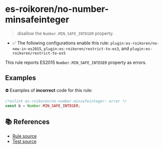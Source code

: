 # es-roikoren/no-number-minsafeinteger
> disallow the `Number.MIN_SAFE_INTEGER` property.

- ✅ The following configurations enable this rule: `plugin:es-roikoren/no-new-in-es2015`, `plugin:es-roikoren/restrict-to-es3`, and `plugin:es-roikoren/restrict-to-es5`

This rule reports ES2015 `Number.MIN_SAFE_INTEGER` property as errors.

## Examples

⛔ Examples of **incorrect** code for this rule:

```js
/*eslint es-roikoren/no-number-minsafeinteger: error */
const b = Number.MIN_SAFE_INTEGER;
```

## 📚 References

- [Rule source](https://github.com/roikoren755/eslint-plugin-es/blob/v2.0.10/src/rules/no-number-minsafeinteger.ts)
- [Test source](https://github.com/roikoren755/eslint-plugin-es/blob/v2.0.10/tests/src/rules/no-number-minsafeinteger.ts)
